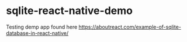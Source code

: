 # sqlite-react-native-demo
Testing demp app found here https://aboutreact.com/example-of-sqlite-database-in-react-native/
